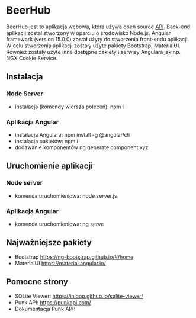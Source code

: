 # BeerHub
BeerHub jest to aplikacja webowa, która używa open source [API](https://punkapi.com/). Back-end aplikacji został stworzony w oparciu o środowisko Node.js. Angular framework (version 15.0.0) został użyty do stworzenia front-endu aplikacji. W celu stworzenia aplikacji zostały użyte pakiety Bootstrap, MaterialUI. Również zostały użyte inne dostępne pakiety i serwisy Angulara jak np. NGX Cookie Service.
## Instalacja
### Node Server
- instalacja (komendy wiersza poleceń):
npm i
### Aplikacja Angular
- instalacja Angulara:
npm install -g @angular/cli
- instalacja pakietów:
npm i
- dodawanie komponentów
ng generate component xyz
## Uruchomienie aplikacji
### Node server
- komenda uruchomieniowa:
node server.js
### Aplikacja Angular
- komenda uruchomieniowa:
ng serve
## Najważniejsze pakiety
- Bootstrap
https://ng-bootstrap.github.io/#/home
- MaterialUI
https://material.angular.io/
## Pomocne strony
- SQLite Viewer:
https://inloop.github.io/sqlite-viewer/
- Punk API:
https://punkapi.com/
- Dokumentacja Punk API: